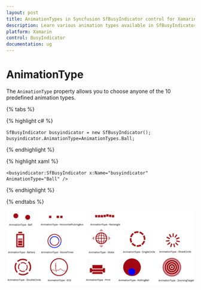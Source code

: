```yaml
---
layout: post
title: AnimationTypes in Syncfusion SfBusyIndicator control for Xamarin.Forms
description: Learn various animation types available in SfBusyIndicator
platform: Xamarin
control: BusyIndicator
documentation: ug
---
```

# AnimationType

The `AnimationType` property allows you to choose anyone of the 10 predefined animation types.

{% tabs %}

{% highlight c# %}

	SfBusyIndicator busyindicator = new SfBusyIndicator();
	busyindicator.AnimationType=AnimationTypes.Ball;
	
{% endhighlight %}

{% highlight xaml %}

	<busyindicator:SfBusyIndicator x:Name="busyindicator" AnimationType="Ball" />

{% endhighlight %}

{% endtabs %}

![](images/Ball.png) 
